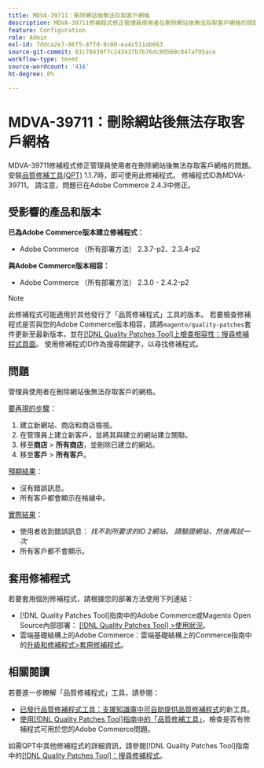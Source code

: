 ```yaml
---
title: MDVA-39711：刪除網站後無法存取客戶網格
description: MDVA-39711修補程式修正管理員使用者在刪除網站後無法存取客戶網格的問題。 安裝[Quality Patches Tool (QPT)](https://experienceleague.adobe.com/zh-hant/docs/commerce-knowledge-base/kb/announcements/commerce-announcements/magento-quality-patches-released-new-tool-to-self-serve-quality-patches) 1.1.7時，即可使用此修補程式。 修補程式ID為MDVA-39711。 請注意，問題已在Adobe Commerce 2.4.3中修正。
feature: Configuration
role: Admin
exl-id: 7ddca2e7-86f5-4ffd-9c00-ea4c511ab663
source-git-commit: 81c78439f7c243437b7b76dc80560c847af95ace
workflow-type: tm+mt
source-wordcount: '416'
ht-degree: 0%

---
```


# MDVA-39711：刪除網站後無法存取客戶網格

MDVA-39711修補程式修正管理員使用者在刪除網站後無法存取客戶網格的問題。 安裝[品質修補工具(QPT)](https://experienceleague.adobe.com/zh-hant/docs/commerce-knowledge-base/kb/announcements/commerce-announcements/magento-quality-patches-released-new-tool-to-self-serve-quality-patches) 1.1.7時，即可使用此修補程式。 修補程式ID為MDVA-39711。 請注意，問題已在Adobe Commerce 2.4.3中修正。

## 受影響的產品和版本

**已為Adobe Commerce版本建立修補程式：**

* Adobe Commerce （所有部署方法） 2.3.7-p2、2.3.4-p2

**與Adobe Commerce版本相容：**

* Adobe Commerce （所有部署方法） 2.3.0 - 2.4.2-p2

>[!NOTE]
>
>此修補程式可能適用於其他發行了「品質修補程式」工具的版本。 若要檢查修補程式是否與您的Adobe Commerce版本相容，請將`magento/quality-patches`套件更新至最新版本，並在[[!DNL Quality Patches Tool]上檢查相容性：搜尋修補程式頁面](https://experienceleague.adobe.com/zh-hant/docs/commerce-knowledge-base/kb/announcements/commerce-announcements/magento-quality-patches-released-new-tool-to-self-serve-quality-patches)。 使用修補程式ID作為搜尋關鍵字，以尋找修補程式。

## 問題

管理員使用者在刪除網站後無法存取客戶的網格。

<u>要再現的步驟</u>：

1. 建立新網站、商店和商店檢視。
1. 在管理員上建立新客戶，並將其與建立的網站建立關聯。
1. 移至&#x200B;**商店** > **所有商店**，並刪除已建立的網站。
1. 移至&#x200B;**客戶** > **所有客戶**。

<u>預期結果</u>：

* 沒有錯誤訊息。
* 所有客戶都會顯示在格線中。

<u>實際結果</u>：

* 使用者收到錯誤訊息： *找不到所要求的ID 2網站。 請驗證網站，然後再試一次*
* 所有客戶都不會顯示。

## 套用修補程式

若要套用個別修補程式，請根據您的部署方法使用下列連結：

* [!DNL Quality Patches Tool]指南中的Adobe Commerce或Magento Open Source內部部署： [[!DNL Quality Patches Tool] >使用狀況](/help/tools/quality-patches-tool/usage.md)。
* 雲端基礎結構上的Adobe Commerce：雲端基礎結構上的Commerce指南中的[升級和修補程式>套用修補程式](https://experienceleague.adobe.com/docs/commerce-cloud-service/user-guide/develop/upgrade/apply-patches.html?lang=zh-Hant)。

## 相關閱讀

若要進一步瞭解「品質修補程式」工具，請參閱：

* [已發行品質修補程式工具：支援知識庫中可自助提供品質修補程式](https://experienceleague.adobe.com/zh-hant/docs/commerce-knowledge-base/kb/announcements/commerce-announcements/magento-quality-patches-released-new-tool-to-self-serve-quality-patches)的新工具。
* [使用[!DNL Quality Patches Tool]指南中的「品質修補工具」](/help/tools/quality-patches-tool/patches-available-in-qpt/check-patch-for-magento-issue-with-magento-quality-patches.md)，檢查是否有修補程式可用於您的Adobe Commerce問題。

如需QPT中其他修補程式的詳細資訊，請參閱[!DNL Quality Patches Tool]指南中的[[!DNL Quality Patches Tool]：搜尋修補程式](https://experienceleague.adobe.com/tools/commerce-quality-patches/index.html?lang=zh-Hant)。
